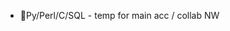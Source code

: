 - 👋Py/Perl/C/SQL - temp for main acc / collab NW

<!---
RaeTemp/RaeTemp is a ✨ special ✨ repository because its `README.md` (this file) appears on your GitHub profile.
You can click the Preview link to take a look at your changes.
--->
